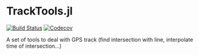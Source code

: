 # TrackTools.jl

[![Build Status](https://travis-ci.com/scls19fr/TrackTools.jl.svg?branch=master)](https://travis-ci.com/scls19fr/TrackTools.jl)
[![Codecov](https://codecov.io/gh/scls19fr/TrackTools.jl/branch/master/graph/badge.svg)](https://codecov.io/gh/scls19fr/TrackTools.jl)

A set of tools to deal with GPS track (find intersection with line, interpolate time of intersection...)
